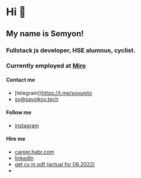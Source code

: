 # Hi 👋
## My name is Semyon!
### Fullstack js developer, HSE alumnus, cyclist.
### Currently employed at [Miro](https://miro.com)

#### Contact me
* [telegram](https://t.me/sovunito
* [sv@savolkov.tech](mailto:savolkov.tech)


#### Follow me
* [instagram](https://instagram.com/sa.volkov_)

#### Hire me
* [career.habr.com](https://career.habr.com/savolkov)
* [linkedIn](https://www.linkedin.com/in/savolkov/)
* [get cv in pdf (actual for 06.2022)](https://savolkov.tech/files/Semyon_Volkov_Software_Engineer_Resume_06_22.pdf)
* 
<!--
**savolkov/savolkov** is a ✨ _special_ ✨ repository because its `README.md` (this file) appears on your GitHub profile.

Here are some ideas to get you started:

- 🔭 I’m currently working on ...
- 🌱 I’m currently learning ...
- 👯 I’m looking to collaborate on ...
- 🤔 I’m looking for help with ...
- 💬 Ask me about ...
- 📫 How to reach me: ...
- 😄 Pronouns: ...
- ⚡ Fun fact: ...
-->
